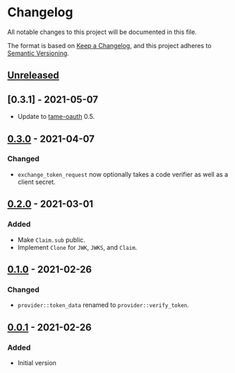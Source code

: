 # Changelog
All notable changes to this project will be documented in this file.

The format is based on [Keep a Changelog](https://keepachangelog.com/en/1.0.0/),
and this project adheres to [Semantic Versioning](https://semver.org/spec/v2.0.0.html).

[Unreleased]: https://github.com/EmbarkStudios/tame-oidc/compare/0.3.0...HEAD
[0.3.0]: https://github.com/EmbarkStudios/tame-oidc/releases/tag/0.3.0
[0.2.0]: https://github.com/EmbarkStudios/tame-oidc/releases/tag/0.2.0
[0.1.0]: https://github.com/EmbarkStudios/tame-oidc/releases/tag/0.1.0
[0.0.1]: https://github.com/EmbarkStudios/tame-oidc/releases/tag/0.0.1

## [Unreleased]

## [0.3.1] - 2021-05-07

- Update to [tame-oauth](https://crates.io/crates/tame-oauth) 0.5.

## [0.3.0] - 2021-04-07

### Changed

- `exchange_token_request` now optionally takes a code verifier as well as a
  client secret.

## [0.2.0] - 2021-03-01

### Added

- Make `Claim.sub` public.
- Implement `Clone` for `JWK`, `JWKS`, and `Claim`.

## [0.1.0] - 2021-02-26

### Changed

- `provider::token_data` renamed to `provider::verify_token`.

## [0.0.1] - 2021-02-26

### Added

- Initial version
